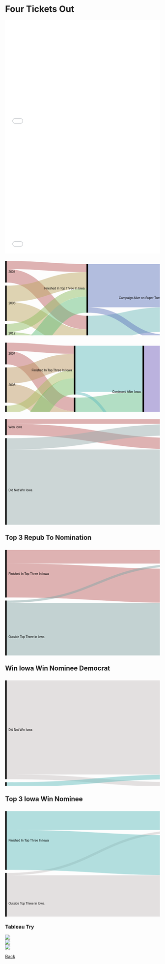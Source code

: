 # Four Tickets Out

<iframe title="Iowa: &quot;Too White, Too Old, Too Rural&quot;?" aria-label="Dot Plot" id="datawrapper-chart-GLH9i" src="//datawrapper.dwcdn.net/GLH9i/2/" scrolling="no" frameborder="0" style="width: 0; min-width: 100% !important; border: none;" height="359"></iframe><script type="text/javascript">!function(){"use strict";window.addEventListener("message",function(a){if(void 0!==a.data["datawrapper-height"])for(var e in a.data["datawrapper-height"]){var t=document.getElementById("datawrapper-chart-"+e)||document.querySelector("iframe[src*='"+e+"']");t&&(t.style.height=a.data["datawrapper-height"][e]+"px")}})}();</script>

<iframe title="Obama's Steady Ascent" aria-label="Interactive line chart" id="datawrapper-chart-vhmvr" src="//datawrapper.dwcdn.net/vhmvr/1/" scrolling="no" frameborder="0" style="width: 0; min-width: 100% !important; border: none;" height="400"></iframe><script type="text/javascript">!function(){"use strict";window.addEventListener("message",function(a){if(void 0!==a.data["datawrapper-height"])for(var e in a.data["datawrapper-height"]){var t=document.getElementById("datawrapper-chart-"+e)||document.querySelector("iframe[src*='"+e+"']");t&&(t.style.height=a.data["datawrapper-height"][e]+"px")}})}();</script>

<svg width="800" height="400" xmlns="http://www.w3.org/2000/svg"><g transform="translate(0, 10)"><g class="links" fill="none" stroke-opacity="0.5"><path d="M5,48.4523809523809C135,48.4523809523809,135,200.59523809523813,265,200.59523809523813" stroke-width="44.04761904761905" style="stroke: rgb(191, 105, 105);"></path><path d="M5,13.214285714285658C135,13.214285714285658,135,23.21428571428583,265,23.21428571428583" stroke-width="26.42857142857143" style="stroke: rgb(191, 105, 105);"></path><path d="M5,164.16666666666657C135,164.16666666666657,135,253.452380952381,265,253.452380952381" stroke-width="61.66666666666667" style="stroke: rgb(191, 169, 105);"></path><path d="M5,106.9047619047618C135,106.9047619047618,135,62.857142857142975,265,62.857142857142975" stroke-width="52.85714285714286" style="stroke: rgb(191, 169, 105);"></path><path d="M5,249.04761904761907C135,249.04761904761907,135,301.9047619047619,265,301.9047619047619" stroke-width="35.23809523809524" style="stroke: rgb(148, 191, 105);"></path><path d="M5,218.21428571428572C135,218.21428571428572,135,102.50000000000011,265,102.50000000000011" stroke-width="26.42857142857143" style="stroke: rgb(148, 191, 105);"></path><path d="M5,364.7619047619049C135,364.7619047619049,135,354.7619047619048,265,354.7619047619048" stroke-width="70.47619047619048" style="stroke: rgb(105, 191, 126);"></path><path d="M5,303.0952380952382C135,303.0952380952382,135,142.14285714285728,265,142.14285714285728" stroke-width="52.85714285714286" style="stroke: rgb(105, 191, 126);"></path><path d="M270,323.92857142857144C400,323.92857142857144,400,323.92857142857144,530,323.92857142857144" stroke-width="132.14285714285717" style="stroke: rgb(119, 190, 190);"></path><path d="M270,218.21428571428575C400,218.21428571428575,400,190.5952380952381,530,190.5952380952381" stroke-width="79.28571428571429" style="stroke: rgb(119, 190, 190);"></path><path d="M270,80.4761904761906C400,80.4761904761906,400,80.47619047619048,530,80.47619047619048" stroke-width="140.95238095238096" style="stroke: rgb(105, 126, 191);"></path><path d="M270,159.76190476190487C400,159.76190476190487,400,249.0476190476191,530,249.0476190476191" stroke-width="17.61904761904762" style="stroke: rgb(105, 126, 191);"></path><path d="M535,315.11904761904765C665,315.11904761904765,665,315.11904761904765,795,315.11904761904765" stroke-width="149.76190476190476" style="stroke: rgb(199, 208, 208);"></path><path d="M535,146.54761904761907C665,146.54761904761907,665,156.54761904761907,795,156.54761904761907" stroke-width="167.3809523809524" style="stroke: rgb(150, 56, 136);"></path><path d="M535,36.42857142857143C665,36.42857142857143,665,36.4285714285714,795,36.4285714285714" stroke-width="52.85714285714286" style="stroke: rgb(150, 56, 136);"></path></g><g class="nodes" font-family="Arial, Helvetica" font-size="10"><g><rect x="530" y="10" height="220.23809523809527" width="5" fill="#000"></rect><text x="524" y="120.11904761904763" dy="0.35em" text-anchor="end">Campaign Alive on Super Tuesday</text></g><g><rect x="530" y="240.23809523809527" height="149.76190476190476" width="5" fill="#000"></rect><text x="524" y="315.11904761904765" dy="0.35em" text-anchor="end">Suspended Campaign By Early March</text></g><g><rect x="265" y="10.000000000000114" height="158.5714285714285" width="5" fill="#000"></rect><text x="259" y="89.28571428571436" dy="0.35em" text-anchor="end">Finished In Top Three In Iowa</text></g><g><rect x="265" y="178.5714285714286" height="211.42857142857125" width="5" fill="#000"></rect><text x="259" y="284.2857142857142" dy="0.35em" text-anchor="end">Outside Top Three In Iowa</text></g><g><rect x="795" y="9.999999999999972" height="52.85714285714289" width="5" fill="#000"></rect><text x="789" y="36.428571428571416" dy="0.35em" text-anchor="end">Became Nominee</text></g><g><rect x="795" y="72.85714285714286" height="317.14285714285717" width="5" fill="#000"></rect><text x="789" y="231.42857142857144" dy="0.35em" text-anchor="end">Campaign Failed</text></g><g><rect x="0" y="-5.684341886080802e-14" height="70.47619047619042" width="5" fill="#000"></rect><text x="11" y="35.238095238095156" dy="0.35em" text-anchor="start">2004</text></g><g><rect x="0" y="80.47619047619037" height="114.52380952380963" width="5" fill="#000"></rect><text x="11" y="137.73809523809518" dy="0.35em" text-anchor="start">2008</text></g><g><rect x="0" y="205" height="61.66666666666674" width="5" fill="#000"></rect><text x="11" y="235.83333333333337" dy="0.35em" text-anchor="start">2012</text></g><g><rect x="0" y="276.66666666666674" height="123.33333333333331" width="5" fill="#000"></rect><text x="11" y="338.33333333333337" dy="0.35em" text-anchor="start">2016</text></g></g></g></svg>

<svg width="900" height="420" xmlns="http://www.w3.org/2000/svg"><g transform="translate(0, 10)"><g class="links" fill="none" stroke-opacity="0.5"><path d="M5,48.45238095238101C114.375,48.45238095238101,114.375,200.59523809523802,223.75,200.59523809523802" stroke-width="44.04761904761905" style="stroke: rgb(191, 105, 105);"></path><path d="M5,13.214285714285772C114.375,13.214285714285772,114.375,23.214285714285772,223.75,23.214285714285772" stroke-width="26.42857142857143" style="stroke: rgb(191, 105, 105);"></path><path d="M5,164.16666666666663C114.375,164.16666666666663,114.375,253.45238095238088,223.75,253.45238095238088" stroke-width="61.66666666666667" style="stroke: rgb(191, 156, 105);"></path><path d="M5,106.90476190476186C114.375,106.90476190476186,114.375,62.85714285714292,223.75,62.85714285714292" stroke-width="52.85714285714286" style="stroke: rgb(191, 156, 105);"></path><path d="M5,249.04761904761912C114.375,249.04761904761912,114.375,301.9047619047618,223.75,301.9047619047618" stroke-width="35.23809523809524" style="stroke: rgb(174, 191, 105);"></path><path d="M5,218.21428571428578C114.375,218.21428571428578,114.375,102.50000000000006,223.75,102.50000000000006" stroke-width="26.42857142857143" style="stroke: rgb(174, 191, 105);"></path><path d="M5,364.76190476190465C114.375,364.76190476190465,114.375,354.7619047619047,223.75,354.7619047619047" stroke-width="70.47619047619048" style="stroke: rgb(122, 191, 105);"></path><path d="M5,303.095238095238C114.375,303.095238095238,114.375,142.14285714285722,223.75,142.14285714285722" stroke-width="52.85714285714286" style="stroke: rgb(122, 191, 105);"></path><path d="M228.75,359.1666666666666C338.125,359.1666666666666,338.125,359.16666666666663,447.5,359.16666666666663" stroke-width="61.66666666666667" style="stroke: rgb(105, 191, 139);"></path><path d="M228.75,253.45238095238088C338.125,253.45238095238088,338.125,234.64285714285705,447.5,234.64285714285705" stroke-width="149.76190476190476" style="stroke: rgb(105, 191, 139);"></path><path d="M228.75,84.88095238095244C338.125,84.88095238095244,338.125,84.8809523809523,447.5,84.8809523809523" stroke-width="149.76190476190476" style="stroke: rgb(105, 191, 191);"></path><path d="M228.75,164.1666666666667C338.125,164.1666666666667,338.125,323.92857142857144,447.5,323.92857142857144" stroke-width="8.80952380952381" style="stroke: rgb(105, 191, 191);"></path><path d="M452.5,354.76190476190476C561.875,354.76190476190476,561.875,354.76190476190476,671.25,354.76190476190476" stroke-width="70.47619047619048" style="stroke: rgb(105, 139, 191);"></path><path d="M452.5,120.11904761904754C561.875,120.11904761904754,561.875,120.1190476190477,671.25,120.1190476190477" stroke-width="220.23809523809524" style="stroke: rgb(122, 105, 191);"></path><path d="M452.5,269.8809523809523C561.875,269.8809523809523,561.875,279.88095238095235,671.25,279.88095238095235" stroke-width="79.28571428571429" style="stroke: rgb(122, 105, 191);"></path><path d="M676.25,315.1190476190476C785.625,315.1190476190476,785.625,315.11904761904765,895,315.11904761904765" stroke-width="149.76190476190476" style="stroke: rgb(185, 182, 185);"></path><path d="M676.25,146.54761904761915C785.625,146.54761904761915,785.625,156.54761904761907,895,156.54761904761907" stroke-width="167.3809523809524" style="stroke: rgb(174, 105, 191);"></path><path d="M676.25,36.428571428571516C785.625,36.428571428571516,785.625,36.42857142857146,895,36.42857142857146" stroke-width="52.85714285714286" style="stroke: rgb(174, 105, 191);"></path></g><g class="nodes" font-family="Arial, Helvetica" font-size="10"><g><rect x="671.25" y="10.000000000000085" height="220.23809523809513" width="5" fill="#000"></rect><text x="665.25" y="120.11904761904765" dy="0.35em" text-anchor="end">Campaign Alive on Super Tuesday</text></g><g><rect x="671.25" y="240.2380952380952" height="149.7619047619047" width="5" fill="#000"></rect><text x="665.25" y="315.1190476190476" dy="0.35em" text-anchor="end">Suspended Campaign By Early March</text></g><g><rect x="447.5" y="9.999999999999915" height="299.5238095238096" width="5" fill="#000"></rect><text x="441.5" y="159.7619047619047" dy="0.35em" text-anchor="end">Continued After Iowa</text></g><g><rect x="447.5" y="319.5238095238095" height="70.4761904761906" width="5" fill="#000"></rect><text x="441.5" y="354.7619047619048" dy="0.35em" text-anchor="end">Suspended Campaign</text></g><g><rect x="223.75" y="10.000000000000057" height="158.57142857142844" width="5" fill="#000"></rect><text x="217.75" y="89.28571428571428" dy="0.35em" text-anchor="end">Finished In Top Three In Iowa</text></g><g><rect x="223.75" y="178.5714285714285" height="211.42857142857142" width="5" fill="#000"></rect><text x="217.75" y="284.2857142857142" dy="0.35em" text-anchor="end">Outside Top Three In Iowa</text></g><g><rect x="895" y="10.000000000000028" height="52.85714285714283" width="5" fill="#000"></rect><text x="889" y="36.428571428571445" dy="0.35em" text-anchor="end">Became Nominee</text></g><g><rect x="895" y="72.85714285714286" height="317.1428571428571" width="5" fill="#000"></rect><text x="889" y="231.42857142857142" dy="0.35em" text-anchor="end">Campaign Failed</text></g><g><rect x="0" y="5.684341886080802e-14" height="70.47619047619037" width="5" fill="#000"></rect><text x="11" y="35.23809523809524" dy="0.35em" text-anchor="start">2004</text></g><g><rect x="0" y="80.47619047619042" height="114.52380952380963" width="5" fill="#000"></rect><text x="11" y="137.73809523809524" dy="0.35em" text-anchor="start">2008</text></g><g><rect x="0" y="205.00000000000006" height="61.666666666666515" width="5" fill="#000"></rect><text x="11" y="235.83333333333331" dy="0.35em" text-anchor="start">2012</text></g><g><rect x="0" y="276.6666666666666" height="123.33333333333336" width="5" fill="#000"></rect><text x="11" y="338.33333333333326" dy="0.35em" text-anchor="start">2016</text></g></g></g></svg>

<svg width="600" height="420" xmlns="http://www.w3.org/2000/svg"><g transform="translate(0, 10)"><g class="links" fill="none" stroke-opacity="0.5"><path d="M5,33.113207547169665C300,33.113207547169665,300,79.9056603773584,595,79.9056603773584" stroke-width="36.79245283018868" style="stroke: rgb(191, 105, 105);"></path><path d="M5,7.358490566037593C300,7.358490566037593,300,7.3584905660379345,595,7.3584905660379345" stroke-width="14.716981132075471" style="stroke: rgb(191, 105, 105);"></path><path d="M5,79.90566037735857C300,79.90566037735857,300,33.113207547170006,595,33.113207547170006" stroke-width="36.79245283018868" style="stroke: rgb(155, 175, 175);"></path><path d="M5,249.15094339622652C300,249.15094339622652,300,249.15094339622635,595,249.15094339622635" stroke-width="301.6981132075472" style="stroke: rgb(155, 175, 175);"></path></g><g class="nodes" font-family="Arial, Helvetica" font-size="10"><g><rect x="0" y="61.50943396226424" height="338.4905660377359" width="5" fill="#000"></rect><text x="11" y="230.7547169811322" dy="0.35em" text-anchor="start">Did Not Win Iowa</text></g><g><rect x="0" y="-1.4210854715202004e-13" height="51.50943396226438" width="5" fill="#000"></rect><text x="11" y="25.75471698113205" dy="0.35em" text-anchor="start">Won Iowa</text></g><g><rect x="595" y="1.9895196601282805e-13" height="51.50943396226387" width="5" fill="#000"></rect><text x="589" y="25.754716981132134" dy="0.35em" text-anchor="end">Became Nominee</text></g><g><rect x="595" y="61.50943396226407" height="338.49056603773573" width="5" fill="#000"></rect><text x="589" y="230.75471698113193" dy="0.35em" text-anchor="end">Campaign Failed</text></g></g></g></svg>

## Top 3 Repub To Nomination 

<svg width="600" height="420" xmlns="http://www.w3.org/2000/svg"><g transform="translate(0, 10)"><g class="links" fill="none" stroke-opacity="0.5"><path d="M5,99.3396226415095C300,99.3396226415095,300,116.69811320754721,595,116.69811320754721" stroke-width="110.37735849056604" style="stroke: rgb(191, 105, 105);"></path><path d="M5,22.07547169811326C300,22.07547169811326,300,22.075471698113176,595,22.075471698113176" stroke-width="44.15094339622641" style="stroke: rgb(191, 105, 105);"></path><path d="M5,285.94339622641496C300,285.94339622641496,300,285.9433962264151,595,285.9433962264151" stroke-width="228.1132075471698" style="stroke: rgb(137, 168, 168);"></path><path d="M5,168.20754716981122C300,168.20754716981122,300,47.830188679245246,595,47.830188679245246" stroke-width="7.3584905660377355" style="stroke: rgb(137, 168, 168);"></path></g><g class="nodes" font-family="Arial, Helvetica" font-size="10"><g><rect x="0" y="5.684341886080802e-14" height="154.5283018867923" width="5" fill="#000"></rect><text x="11" y="77.2641509433962" dy="0.35em" text-anchor="start">Finished In Top Three In Iowa</text></g><g><rect x="0" y="164.52830188679235" height="235.4716981132076" width="5" fill="#000"></rect><text x="11" y="282.26415094339615" dy="0.35em" text-anchor="start">Outside Top Three In Iowa</text></g><g><rect x="595" y="-2.842170943040401e-14" height="51.50943396226421" width="5" fill="#000"></rect><text x="589" y="25.754716981132077" dy="0.35em" text-anchor="end">Became Nominee</text></g><g><rect x="595" y="61.50943396226418" height="338.49056603773585" width="5" fill="#000"></rect><text x="589" y="230.7547169811321" dy="0.35em" text-anchor="end">Campaign Failed</text></g></g></g></svg>

## Win Iowa Win Nominee Democrat

<svg width="600" height="420" xmlns="http://www.w3.org/2000/svg"><g transform="translate(0, 10)"><g class="links" fill="none" stroke-opacity="0.5"><path d="M5,152.9411764705883C300,152.9411764705883,300,152.94117647058823,595,152.94117647058823" stroke-width="305.88235294117646" style="stroke: rgb(201, 195, 195);"></path><path d="M5,313.5294117647059C300,313.5294117647059,300,338.82352941176464,595,338.82352941176464" stroke-width="15.294117647058824" style="stroke: rgb(201, 195, 195);"></path><path d="M5,373.23529411764696C300,373.23529411764696,300,373.235294117647,595,373.235294117647" stroke-width="53.529411764705884" style="stroke: rgb(105, 191, 191);"></path><path d="M5,338.8235294117646C300,338.8235294117646,300,313.52941176470586,595,313.52941176470586" stroke-width="15.294117647058824" style="stroke: rgb(105, 191, 191);"></path></g><g class="nodes" font-family="Arial, Helvetica" font-size="10"><g><rect x="0" y="5.684341886080802e-14" height="321.17647058823513" width="5" fill="#000"></rect><text x="11" y="160.58823529411762" dy="0.35em" text-anchor="start">Did Not Win Iowa</text></g><g><rect x="0" y="331.1764705882352" height="68.82352941176472" width="5" fill="#000"></rect><text x="11" y="365.58823529411757" dy="0.35em" text-anchor="start">Won Iowa</text></g><g><rect x="595" y="331.17647058823525" height="68.82352941176472" width="5" fill="#000"></rect><text x="589" y="365.5882352941176" dy="0.35em" text-anchor="end">Became Nominee</text></g><g><rect x="595" y="0" height="321.17647058823525" width="5" fill="#000"></rect><text x="589" y="160.58823529411762" dy="0.35em" text-anchor="end">Campaign Failed</text></g></g></g></svg>

## Top 3 Iowa Win Nominee

<svg width="600" height="420" xmlns="http://www.w3.org/2000/svg"><g transform="translate(0, 10)"><g class="links" fill="none" stroke-opacity="0.5"><path d="M5,304.4117647058823C300,304.4117647058823,300,304.41176470588243,595,304.41176470588243" stroke-width="191.1764705882353" style="stroke: rgb(201, 195, 195);"></path><path d="M5,204.99999999999997C300,204.99999999999997,300,65.00000000000014,595,65.00000000000014" stroke-width="7.647058823529412" style="stroke: rgb(201, 195, 195);"></path><path d="M5,126.17647058823536C300,126.17647058823536,300,143.82352941176478,595,143.82352941176478" stroke-width="130" style="stroke: rgb(105, 191, 191);"></path><path d="M5,30.588235294117705C300,30.588235294117705,300,30.58823529411779,595,30.58823529411779" stroke-width="61.1764705882353" style="stroke: rgb(105, 191, 191);"></path></g><g class="nodes" font-family="Arial, Helvetica" font-size="10"><g><rect x="0" y="5.684341886080802e-14" height="191.17647058823522" width="5" fill="#000"></rect><text x="11" y="95.58823529411767" dy="0.35em" text-anchor="start">Finished In Top Three In Iowa</text></g><g><rect x="0" y="201.17647058823528" height="198.82352941176464" width="5" fill="#000"></rect><text x="11" y="300.58823529411757" dy="0.35em" text-anchor="start">Outside Top Three In Iowa</text></g><g><rect x="595" y="1.4210854715202004e-13" height="68.82352941176464" width="5" fill="#000"></rect><text x="589" y="34.41176470588246" dy="0.35em" text-anchor="end">Became Nominee</text></g><g><rect x="595" y="78.82352941176478" height="321.1764705882351" width="5" fill="#000"></rect><text x="589" y="239.41176470588232" dy="0.35em" text-anchor="end">Campaign Failed</text></g></g></g></svg>

### Tableau Try

<div class='tableauPlaceholder' id='viz1570208737221' style='position: relative'><noscript><a href='#'><img alt=' ' src='https:&#47;&#47;public.tableau.com&#47;static&#47;images&#47;QT&#47;QTXYMZMRQ&#47;1_rss.png' style='border: none' /></a></noscript><object class='tableauViz'  style='display:none;'><param name='host_url' value='https%3A%2F%2Fpublic.tableau.com%2F' /> <param name='embed_code_version' value='3' /> <param name='path' value='shared&#47;QTXYMZMRQ' /> <param name='toolbar' value='yes' /><param name='static_image' value='https:&#47;&#47;public.tableau.com&#47;static&#47;images&#47;QT&#47;QTXYMZMRQ&#47;1.png' /> <param name='animate_transition' value='yes' /><param name='display_static_image' value='yes' /><param name='display_spinner' value='yes' /><param name='display_overlay' value='yes' /><param name='display_count' value='yes' /><param name='filter' value='publish=yes' /></object></div>                <script type='text/javascript'>                    var divElement = document.getElementById('viz1570208737221');                    var vizElement = divElement.getElementsByTagName('object')[0];                    vizElement.style.width='100%';vizElement.style.height=(divElement.offsetWidth*0.75)+'px';                    var scriptElement = document.createElement('script');                    scriptElement.src = 'https://public.tableau.com/javascripts/api/viz_v1.js';                    vizElement.parentNode.insertBefore(scriptElement, vizElement);                </script>

<div class='tableauPlaceholder' id='viz1570208873543' style='position: relative'><noscript><a href='#'><img alt=' ' src='https:&#47;&#47;public.tableau.com&#47;static&#47;images&#47;Bo&#47;BookAllCandidates&#47;AllCandidates&#47;1_rss.png' style='border: none' /></a></noscript><object class='tableauViz'  style='display:none;'><param name='host_url' value='https%3A%2F%2Fpublic.tableau.com%2F' /> <param name='embed_code_version' value='3' /> <param name='path' value='views&#47;BookAllCandidates&#47;AllCandidates?:embed=y&amp;:display_count=y&amp;publish=yes' /> <param name='toolbar' value='yes' /><param name='static_image' value='https:&#47;&#47;public.tableau.com&#47;static&#47;images&#47;Bo&#47;BookAllCandidates&#47;AllCandidates&#47;1.png' /> <param name='animate_transition' value='yes' /><param name='display_static_image' value='yes' /><param name='display_spinner' value='yes' /><param name='display_overlay' value='yes' /><param name='display_count' value='yes' /></object></div>                <script type='text/javascript'>                    var divElement = document.getElementById('viz1570208873543');                    var vizElement = divElement.getElementsByTagName('object')[0];                    vizElement.style.width='100%';vizElement.style.height=(divElement.offsetWidth*0.75)+'px';                    var scriptElement = document.createElement('script');                    scriptElement.src = 'https://public.tableau.com/javascripts/api/viz_v1.js';                    vizElement.parentNode.insertBefore(scriptElement, vizElement);                </script>

<div class='tableauPlaceholder' id='viz1570208908420' style='position: relative'><noscript><a href='#'><img alt=' ' src='https:&#47;&#47;public.tableau.com&#47;static&#47;images&#47;62&#47;62QJJ5R94&#47;1_rss.png' style='border: none' /></a></noscript><object class='tableauViz'  style='display:none;'><param name='host_url' value='https%3A%2F%2Fpublic.tableau.com%2F' /> <param name='embed_code_version' value='3' /> <param name='path' value='shared&#47;62QJJ5R94' /> <param name='toolbar' value='yes' /><param name='static_image' value='https:&#47;&#47;public.tableau.com&#47;static&#47;images&#47;62&#47;62QJJ5R94&#47;1.png' /> <param name='animate_transition' value='yes' /><param name='display_static_image' value='yes' /><param name='display_spinner' value='yes' /><param name='display_overlay' value='yes' /><param name='display_count' value='yes' /></object></div>                <script type='text/javascript'>                    var divElement = document.getElementById('viz1570208908420');                    var vizElement = divElement.getElementsByTagName('object')[0];                    vizElement.style.width='100%';vizElement.style.height=(divElement.offsetWidth*0.75)+'px';                    var scriptElement = document.createElement('script');                    scriptElement.src = 'https://public.tableau.com/javascripts/api/viz_v1.js';                    vizElement.parentNode.insertBefore(scriptElement, vizElement);                </script>


[Back](https://jeffpflanz.github.io/Jeff-CMU-Repository/)


